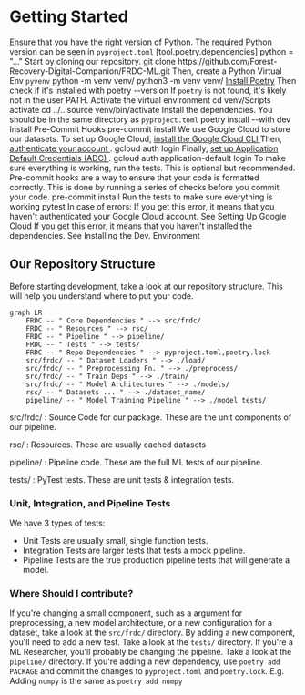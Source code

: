 # Getting Started

<procedure title="Installing the Dev. Environment" id="install">
    <step>Ensure that you have the right version of Python.
        The required Python version can be seen in <code>pyproject.toml</code>
        <code-block lang="ini">
            [tool.poetry.dependencies]
            python = "..."
        </code-block>
    </step>
    <step>Start by cloning our repository.
        <code-block lang="shell">
          git clone https://github.com/Forest-Recovery-Digital-Companion/FRDC-ML.git
        </code-block>
    </step>
    <step>Then, create a Python Virtual Env <code>pyvenv</code>
        <tabs>
        <tab title="Windows">
          <code-block lang="shell">python -m venv venv/</code-block>
        </tab>
        <tab title="Linux">
          <code-block lang="shell">python3 -m venv venv/</code-block>
        </tab>
        </tabs> 
    </step>
    <step>
        <a href="https://python-poetry.org/docs/">Install Poetry</a>
        Then check if it's installed with
        <code-block lang="shell">poetry --version</code-block>
        <warning>
        If <code>poetry</code> is not found, it's likely not in the user PATH.
        </warning>
    </step>
    <step>Activate the virtual environment
        <tabs>
        <tab title="Windows">
        <code-block lang="shell">
            cd venv/Scripts
            activate
            cd ../..
        </code-block>
        </tab>
        <tab title="Linux">
        <code-block lang="shell">
            source venv/bin/activate
        </code-block>
        </tab>
        </tabs> 
    </step>
    <step>Install the dependencies. You should be in the same directory as
        <code>pyproject.toml</code>
        <code-block lang="shell">
            poetry install --with dev
        </code-block>
    </step>
    <step>Install Pre-Commit Hooks
        <code-block lang="shell">
            pre-commit install
        </code-block>
    </step>
</procedure>

<procedure title="Setting Up Google Cloud" id="gcloud">
    <step>
        We use Google Cloud to store our datasets. To set up Google Cloud,
        <a href="https://cloud.google.com/sdk/docs/install">
          install the Google Cloud CLI
        </a>
    </step>
    <step>
        Then,
        <a href="https://cloud.google.com/sdk/docs/initializing">
          authenticate your account
        </a>.
        <code-block lang="shell">gcloud auth login</code-block>
    </step>
    <step>
        Finally, 
        <a href="https://cloud.google.com/docs/authentication/provide-credentials-adc">
          set up Application Default Credentials (ADC)
        </a>.
        <code-block lang="shell">gcloud auth application-default login</code-block>
    </step>
    <step>
        To make sure everything is working, <a anchor="tests">run the tests</a>.
    </step>
</procedure>

<procedure title="Pre-commit Hooks" collapsible="true">
    <note>This is optional but recommended.
    Pre-commit hooks are a way to ensure that your code is formatted correctly.
    This is done by running a series of checks before you commit your code.
    </note>
    <step>
        <code-block lang="shell">
            pre-commit install
        </code-block>
    </step>
</procedure>

<procedure title="Running the Tests" collapsible="true" id="tests">
    <step>
        Run the tests to make sure everything is working
        <code-block lang="shell">
            pytest
        </code-block>
    </step>
<step>
    In case of errors:
    <deflist>
        <def title="google.auth.exceptions.DefaultCredentialsError">
            If you get this error, it means that you haven't authenticated your
            Google Cloud account.
            See <a anchor="gcloud">Setting Up Google Cloud</a>
        </def>
        <def title="ModuleNotFoundError" collapsible="true">
            If you get this error, it means that you haven't installed the
            dependencies.
            See <a anchor="install">Installing the Dev. Environment</a>
        </def>
    </deflist>
</step>
</procedure>


## Our Repository Structure

Before starting development, take a look at our repository structure. This will
help you understand where to put your code.

```mermaid
graph LR
    FRDC -- " Core Dependencies " --> src/frdc/
    FRDC -- " Resources " --> rsc/
    FRDC -- " Pipeline " --> pipeline/
    FRDC -- " Tests " --> tests/
    FRDC -- " Repo Dependencies " --> pyproject.toml,poetry.lock
    src/frdc/ -- " Dataset Loaders " --> ./load/
    src/frdc/ -- " Preprocessing Fn. " --> ./preprocess/
    src/frdc/ -- " Train Deps " --> ./train/
    src/frdc/ -- " Model Architectures " --> ./models/
    rsc/ -- " Datasets ... " --> ./dataset_name/
    pipeline/ -- " Model Training Pipeline " --> ./model_tests/
```

src/frdc/
: Source Code for our package. These are the unit components of our pipeline.

rsc/
: Resources. These are usually cached datasets

pipeline/
: Pipeline code. These are the full ML tests of our pipeline.

tests/
: PyTest tests. These are unit tests & integration tests.

### Unit, Integration, and Pipeline Tests

We have 3 types of tests:

- Unit Tests are usually small, single function tests.
- Integration Tests are larger tests that tests a mock pipeline.
- Pipeline Tests are the true production pipeline tests that will generate a
  model.

### Where Should I contribute?

<deflist>
<def title="Changing a small component">
If you're changing a small component, such as a argument for preprocessing,
a new model architecture, or a new configuration for a dataset, take a look
at the <code>src/frdc/</code> directory.
</def>
<def title="Adding a test">
By adding a new component, you'll need to add a new test. Take a look at the
<code>tests/</code> directory.
</def>
<def title="Changing the pipeline">
If you're a ML Researcher, you'll probably be changing the pipeline. Take a
look at the <code>pipeline/</code> directory.
</def>
<def title="Adding a dependency">
If you're adding a new dependency, use <code>poetry add PACKAGE</code> and
commit the changes to <code>pyproject.toml</code> and <code>poetry.lock</code>.
<note>
    E.g. Adding <code>numpy</code> is the same as 
    <code>poetry add numpy</code>
</note>
</def>
</deflist>